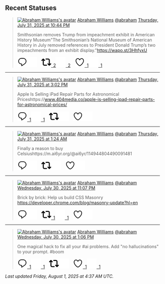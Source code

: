 ## Recent Statuses

> <a href="https://indieweb.social/@abraham"><img alt="Abraham Williams's avatar" src="https://cdn.masto.host/indiewebsocial/accounts/avatars/109/292/540/382/343/163/original/d00f2e03ce9c85b1.jpg" height="24" width="24" ></a> [Abraham Williams](https://indieweb.social/@abraham) [@abraham](https://indieweb.social/@abraham) [Thursday, July 31, 2025 at 10:44 PM](https://indieweb.social/@abraham/114950265928662759)
>
> Smithsonian removes Trump from impeachment exhibit in American History Museum&quot;The Smithsonian’s National Museum of American History in July removed references to President Donald Trump’s two impeachments from an exhibit display.&quot;https://wapo.st/3HhfyxU
>
> [![Reply](./images/reply_light.svg#gh-light-mode-only "Reply")](https://indieweb.social/@abraham/114950265928662759#gh-light-mode-only)[![Reply](./images/reply.svg#gh-dark-mode-only "Reply")](https://indieweb.social/@abraham/114950265928662759#gh-dark-mode-only)&emsp;[![Boost](./images/retweet_light.svg#gh-light-mode-only "Boost")&ensp;2](https://indieweb.social/@abraham/114950265928662759#gh-light-mode-only)[![Boost](./images/retweet.svg#gh-dark-mode-only "Boost")&ensp;2](https://indieweb.social/@abraham/114950265928662759#gh-dark-mode-only)&emsp;[![Favorite](./images/like_light.svg#gh-light-mode-only "Favorite")&ensp;1](https://indieweb.social/@abraham/114950265928662759#gh-light-mode-only)[![Favorite](./images/like.svg#gh-dark-mode-only "Favorite")&ensp;1](https://indieweb.social/@abraham/114950265928662759#gh-dark-mode-only)


---

> <a href="https://indieweb.social/@abraham"><img alt="Abraham Williams's avatar" src="https://cdn.masto.host/indiewebsocial/accounts/avatars/109/292/540/382/343/163/original/d00f2e03ce9c85b1.jpg" height="24" width="24" ></a> [Abraham Williams](https://indieweb.social/@abraham) [@abraham](https://indieweb.social/@abraham) [Thursday, July 31, 2025 at 3:02 PM](https://indieweb.social/@abraham/114948448646768598)
>
> Apple Is Selling iPad Repair Parts for Astronomical Priceshttps://www.404media.co/apple-is-selling-ipad-repair-parts-for-astronomical-prices/
>
> [![Reply](./images/reply_light.svg#gh-light-mode-only "Reply")&ensp;1](https://indieweb.social/@abraham/114948448646768598#gh-light-mode-only)[![Reply](./images/reply.svg#gh-dark-mode-only "Reply")&ensp;1](https://indieweb.social/@abraham/114948448646768598#gh-dark-mode-only)&emsp;[![Boost](./images/retweet_light.svg#gh-light-mode-only "Boost")](https://indieweb.social/@abraham/114948448646768598#gh-light-mode-only)[![Boost](./images/retweet.svg#gh-dark-mode-only "Boost")](https://indieweb.social/@abraham/114948448646768598#gh-dark-mode-only)&emsp;[![Favorite](./images/like_light.svg#gh-light-mode-only "Favorite")](https://indieweb.social/@abraham/114948448646768598#gh-light-mode-only)[![Favorite](./images/like.svg#gh-dark-mode-only "Favorite")](https://indieweb.social/@abraham/114948448646768598#gh-dark-mode-only)


---

> <a href="https://indieweb.social/@abraham"><img alt="Abraham Williams's avatar" src="https://cdn.masto.host/indiewebsocial/accounts/avatars/109/292/540/382/343/163/original/d00f2e03ce9c85b1.jpg" height="24" width="24" ></a> [Abraham Williams](https://indieweb.social/@abraham) [@abraham](https://indieweb.social/@abraham) [Thursday, July 31, 2025 at 1:24 AM](https://indieweb.social/@abraham/114945235195575050)
>
> Finally a reason to buy Celsiushttps://m.ai6yr.org/@ai6yr/114944804490091481
>
> [![Reply](./images/reply_light.svg#gh-light-mode-only "Reply")](https://indieweb.social/@abraham/114945235195575050#gh-light-mode-only)[![Reply](./images/reply.svg#gh-dark-mode-only "Reply")](https://indieweb.social/@abraham/114945235195575050#gh-dark-mode-only)&emsp;[![Boost](./images/retweet_light.svg#gh-light-mode-only "Boost")](https://indieweb.social/@abraham/114945235195575050#gh-light-mode-only)[![Boost](./images/retweet.svg#gh-dark-mode-only "Boost")](https://indieweb.social/@abraham/114945235195575050#gh-dark-mode-only)&emsp;[![Favorite](./images/like_light.svg#gh-light-mode-only "Favorite")](https://indieweb.social/@abraham/114945235195575050#gh-light-mode-only)[![Favorite](./images/like.svg#gh-dark-mode-only "Favorite")](https://indieweb.social/@abraham/114945235195575050#gh-dark-mode-only)


---

> <a href="https://indieweb.social/@abraham"><img alt="Abraham Williams's avatar" src="https://cdn.masto.host/indiewebsocial/accounts/avatars/109/292/540/382/343/163/original/d00f2e03ce9c85b1.jpg" height="24" width="24" ></a> [Abraham Williams](https://indieweb.social/@abraham) [@abraham](https://indieweb.social/@abraham) [Wednesday, July 30, 2025 at 11:07 PM](https://indieweb.social/@abraham/114944695396315466)
>
> Brick by brick: Help us build CSS Masonry https://developer.chrome.com/blog/masonry-update?hl=en
>
> [![Reply](./images/reply_light.svg#gh-light-mode-only "Reply")](https://indieweb.social/@abraham/114944695396315466#gh-light-mode-only)[![Reply](./images/reply.svg#gh-dark-mode-only "Reply")](https://indieweb.social/@abraham/114944695396315466#gh-dark-mode-only)&emsp;[![Boost](./images/retweet_light.svg#gh-light-mode-only "Boost")&ensp;1](https://indieweb.social/@abraham/114944695396315466#gh-light-mode-only)[![Boost](./images/retweet.svg#gh-dark-mode-only "Boost")&ensp;1](https://indieweb.social/@abraham/114944695396315466#gh-dark-mode-only)&emsp;[![Favorite](./images/like_light.svg#gh-light-mode-only "Favorite")](https://indieweb.social/@abraham/114944695396315466#gh-light-mode-only)[![Favorite](./images/like.svg#gh-dark-mode-only "Favorite")](https://indieweb.social/@abraham/114944695396315466#gh-dark-mode-only)


---

> <a href="https://indieweb.social/@abraham"><img alt="Abraham Williams's avatar" src="https://cdn.masto.host/indiewebsocial/accounts/avatars/109/292/540/382/343/163/original/d00f2e03ce9c85b1.jpg" height="24" width="24" ></a> [Abraham Williams](https://indieweb.social/@abraham) [@abraham](https://indieweb.social/@abraham) [Wednesday, July 30, 2025 at 1:06 PM](https://indieweb.social/@abraham/114942330914941768)
>
> One magical hack to fix all your #ai problems. Add &quot;no hallucinations&quot; to your prompt. #boom
>
> [![Reply](./images/reply_light.svg#gh-light-mode-only "Reply")&ensp;1](https://indieweb.social/@abraham/114942330914941768#gh-light-mode-only)[![Reply](./images/reply.svg#gh-dark-mode-only "Reply")&ensp;1](https://indieweb.social/@abraham/114942330914941768#gh-dark-mode-only)&emsp;[![Boost](./images/retweet_light.svg#gh-light-mode-only "Boost")](https://indieweb.social/@abraham/114942330914941768#gh-light-mode-only)[![Boost](./images/retweet.svg#gh-dark-mode-only "Boost")](https://indieweb.social/@abraham/114942330914941768#gh-dark-mode-only)&emsp;[![Favorite](./images/like_light.svg#gh-light-mode-only "Favorite")&ensp;1](https://indieweb.social/@abraham/114942330914941768#gh-light-mode-only)[![Favorite](./images/like.svg#gh-dark-mode-only "Favorite")&ensp;1](https://indieweb.social/@abraham/114942330914941768#gh-dark-mode-only)


_Last updated Friday, August 1, 2025 at 4:37 AM UTC._
